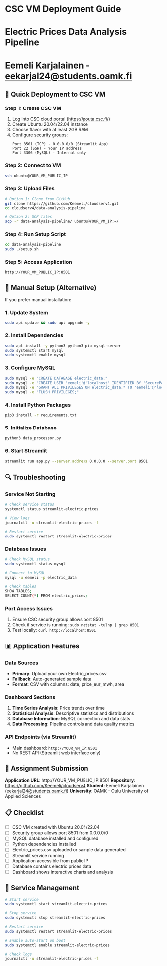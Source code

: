 # CSC VM Deployment Guide
# Electric Prices Data Analysis Pipeline
# Eemeli Karjalainen - eekarjal24@students.oamk.fi

## 🚀 Quick Deployment to CSC VM

### Step 1: Create CSC VM
1. Log into CSC cloud portal (https://pouta.csc.fi/)
2. Create Ubuntu 20.04/22.04 instance
3. Choose flavor with at least 2GB RAM
4. Configure security groups:
   ```
   Port 8501 (TCP) - 0.0.0.0/0 (Streamlit App)
   Port 22 (SSH) - Your IP address
   Port 3306 (MySQL) - Internal only
   ```

### Step 2: Connect to VM
```bash
ssh ubuntu@YOUR_VM_PUBLIC_IP
```

### Step 3: Upload Files
```bash
# Option 1: Clone from GitHub
git clone https://github.com/Keemeli/cloudserv4.git
cd cloudserv4/data-analysis-pipeline

# Option 2: SCP files
scp -r data-analysis-pipeline/ ubuntu@YOUR_VM_IP:~/
```

### Step 4: Run Setup Script
```bash
cd data-analysis-pipeline
sudo ./setup.sh
```

### Step 5: Access Application
```
http://YOUR_VM_PUBLIC_IP:8501
```

## 🔧 Manual Setup (Alternative)

If you prefer manual installation:

### 1. Update System
```bash
sudo apt update && sudo apt upgrade -y
```

### 2. Install Dependencies
```bash
sudo apt install -y python3 python3-pip mysql-server
sudo systemctl start mysql
sudo systemctl enable mysql
```

### 3. Configure MySQL
```bash
sudo mysql -e "CREATE DATABASE electric_data;"
sudo mysql -e "CREATE USER 'eemeli'@'localhost' IDENTIFIED BY 'SecurePassword123!';"
sudo mysql -e "GRANT ALL PRIVILEGES ON electric_data.* TO 'eemeli'@'localhost';"
sudo mysql -e "FLUSH PRIVILEGES;"
```

### 4. Install Python Packages
```bash
pip3 install -r requirements.txt
```

### 5. Initialize Database
```bash
python3 data_processor.py
```

### 6. Start Streamlit
```bash
streamlit run app.py --server.address 0.0.0.0 --server.port 8501
```

## 🔍 Troubleshooting

### Service Not Starting
```bash
# Check service status
systemctl status streamlit-electric-prices

# View logs
journalctl -u streamlit-electric-prices -f

# Restart service
sudo systemctl restart streamlit-electric-prices
```

### Database Issues
```bash
# Check MySQL status
sudo systemctl status mysql

# Connect to MySQL
mysql -u eemeli -p electric_data

# Check tables
SHOW TABLES;
SELECT COUNT(*) FROM electric_prices;
```

### Port Access Issues
1. Ensure CSC security group allows port 8501
2. Check if service is running: `sudo netstat -tulnp | grep 8501`
3. Test locally: `curl http://localhost:8501`

## 📊 Application Features

### Data Sources
- **Primary**: Upload your own Electric_prices.csv
- **Fallback**: Auto-generated sample data
- **Format**: CSV with columns: date, price_eur_mwh, area

### Dashboard Sections
1. **Time Series Analysis**: Price trends over time
2. **Statistical Analysis**: Descriptive statistics and distributions
3. **Database Information**: MySQL connection and data stats
4. **Data Processing**: Pipeline controls and data quality metrics

### API Endpoints (via Streamlit)
- Main dashboard: `http://YOUR_VM_IP:8501`
- No REST API (Streamlit web interface only)

## 🎯 Assignment Submission

**Application URL**: http://YOUR_VM_PUBLIC_IP:8501
**Repository**: https://github.com/Keemeli/cloudserv4
**Student**: Eemeli Karjalainen (eekarjal24@students.oamk.fi)
**University**: OAMK - Oulu University of Applied Sciences

## 📋 Checklist

- [ ] CSC VM created with Ubuntu 20.04/22.04
- [ ] Security group allows port 8501 from 0.0.0.0/0
- [ ] MySQL database installed and configured
- [ ] Python dependencies installed
- [ ] Electric_prices.csv uploaded or sample data generated
- [ ] Streamlit service running
- [ ] Application accessible from public IP
- [ ] Database contains electric prices data
- [ ] Dashboard shows interactive charts and analysis

## 🔧 Service Management

```bash
# Start service
sudo systemctl start streamlit-electric-prices

# Stop service
sudo systemctl stop streamlit-electric-prices

# Restart service
sudo systemctl restart streamlit-electric-prices

# Enable auto-start on boot
sudo systemctl enable streamlit-electric-prices

# Check logs
journalctl -u streamlit-electric-prices -f
```

